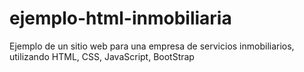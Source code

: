 # ejemplo-html-inmobiliaria
Ejemplo de un sitio web para una empresa de servicios inmobiliarios, utilizando HTML, CSS, JavaScript, BootStrap
